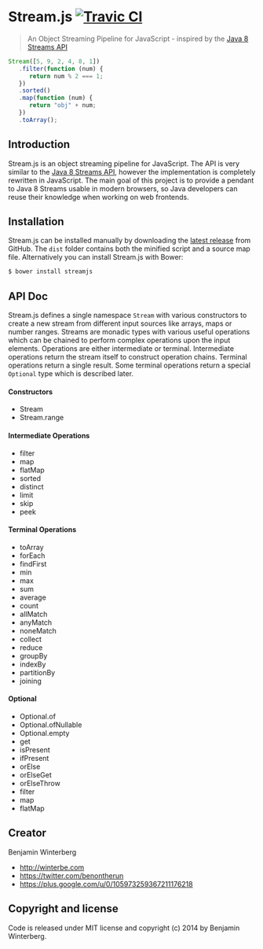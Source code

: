 Stream.js [![Travic CI](https://travis-ci.org/winterbe/streamjs.svg?branch=master)](https://travis-ci.org/winterbe/streamjs)
========================

> An Object Streaming Pipeline for JavaScript - inspired by the [Java 8 Streams API](http://winterbe.com/posts/2014/07/31/java8-stream-tutorial-examples/)

```javascript
Stream([5, 9, 2, 4, 8, 1])
   .filter(function (num) {
      return num % 2 === 1;
   })
   .sorted()
   .map(function (num) {
      return "obj" + num;
   })
   .toArray();
```

## Introduction

Stream.js is an object streaming pipeline for JavaScript. The API is very similar to the [Java 8 Streams API](http://winterbe.com/posts/2014/07/31/java8-stream-tutorial-examples/), however the implementation is completely rewritten in JavaScript. The main goal of this project is to provide a pendant to Java 8 Streams usable in modern browsers, so Java developers can reuse their knowledge when working on web frontends.

## Installation

Stream.js can be installed manually by downloading the [latest release](https://github.com/winterbe/streamjs/releases) from GitHub. The `dist` folder contains both the minified script and a source map file. Alternatively you can install Stream.js with Bower:

```bash
$ bower install streamjs
```

## API Doc

Stream.js defines a single namespace `Stream` with various constructors to create a new stream from different input sources like arrays, maps or number ranges. Streams are monadic types with various useful operations which can be chained to perform complex operations upon the input elements. Operations are either intermediate or terminal. Intermediate operations return the stream itself to construct operation chains. Terminal operations return a single result. Some terminal operations return a special `Optional` type which is described later.

#### Constructors

- Stream
- Stream.range

#### Intermediate Operations

- filter
- map
- flatMap
- sorted
- distinct
- limit
- skip
- peek

#### Terminal Operations

- toArray
- forEach
- findFirst
- min
- max
- sum
- average
- count
- allMatch
- anyMatch
- noneMatch
- collect
- reduce
- groupBy
- indexBy
- partitionBy
- joining
 
#### Optional

- Optional.of
- Optional.ofNullable
- Optional.empty
- get
- isPresent
- ifPresent
- orElse
- orElseGet
- orElseThrow
- filter
- map
- flatMap

## Creator

Benjamin Winterberg

* http://winterbe.com
* https://twitter.com/benontherun
* https://plus.google.com/u/0/105973259367211176218


## Copyright and license

Code is released under MIT license and copyright (c) 2014 by Benjamin Winterberg.
